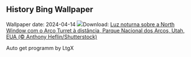 ## History Bing Wallpaper
Wallpaper date: 2024-04-14
![](https://www.bing.com/th?id=OHR.SunsetArchesNP_PT-BR6301905431_UHD.jpg&w=1000)Download: [Luz noturna sobre a North Window com o Arco Turret à distância, Parque Nacional dos Arcos, Utah, EUA (© Anthony Heflin/Shutterstock)](https://www.bing.com/th?id=OHR.SunsetArchesNP_PT-BR6301905431_UHD.jpg)

Auto get programm by LtgX
